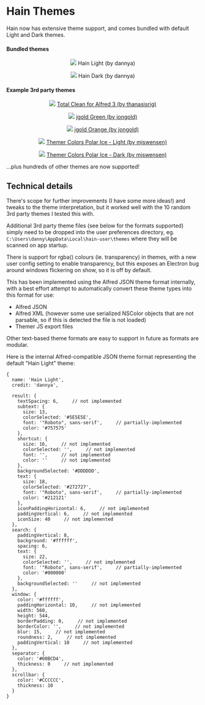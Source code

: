 # Hain Themes

Hain now has extensive theme support, and comes bundled with default Light and Dark themes.

#### Bundled themes

<p align="center">
  <img src="docs/themes/hain_light.png" />
  <a id="hain_light">Hain Light (by dannya)</a>
</p>
<p align="center">
  <img src="docs/themes/hain_dark.png" />
  <a id="hain_dark">Hain Dark (by dannya)</a>
</p>


#### Example 3rd party themes

<p align="center">
  <img src="docs/themes/total_clean.png" />
  <a id="total_clean" href="https://github.com/thanasisrig/total-clean" target="_blank">Total Clean for Alfred 3 (by thanasisrig)</a>
</p>

<p align="center">
  <img src="docs/themes/jongold_green.png" />
  <a id="jongold_green" href="https://github.com/jongold/alfred-themes" target="_blank">jgold Green (by jongold)</a>
</p>

<p align="center">
  <img src="docs/themes/jongold_orange.png" />
  <a id="jongold_orange" href="https://github.com/jongold/alfred-themes" target="_blank">jgold Orange (by jongold)</a>
</p>

<p align="center">
  <img src="docs/themes/themer_colors_polar_ice_light.png" />
  <a id="themer_colors_polar_ice_light" href="https://github.com/mjswensen/themer#themer-color-sets" target="_blank">Themer Colors Polar Ice - Light (by mjswensen)</a>
</p>

<p align="center">
  <img src="docs/themes/themer_colors_polar_ice_dark.png" />
  <a id="themer_colors_polar_ice_dark" href="https://github.com/mjswensen/themer#themer-color-sets" target="_blank">Themer Colors Polar Ice - Dark (by mjswensen)</a>
</p>




...plus hundreds of other themes are now supported!


## Technical details

There's scope for further improvements (I have some more ideas!) and tweaks to the theme interpretation, but it worked well with the 10 random 3rd party themes I tested this with.

Additional 3rd party theme files (see below for the formats supported) simply need to be dropped into the user preferences directory, eg. `C:\Users\danny\AppData\Local\hain-user\themes` where they will be scanned on app startup.

There is support for rgba() colours (ie. transparency) in themes, with a new user config setting to enable transparency, but this exposes an Electron bug around windows flickering on show, so it is off by default.

This has been implemented using the Alfred JSON theme format internally, with a best effort attempt to automatically convert these theme types into this format for use:
* Alfred JSON
* Alfred XML (however some use serialized NSColor objects that are not parsable, so if this is detected the file is not loaded)
* Themer JS export files

Other text-based theme formats are easy to support in future as formats are modular.

Here is the internal Alfred-compatible JSON theme format representing the default "Hain Light" theme:

```
{
  name: 'Hain Light',
  credit: 'dannya',

  result: {
    textSpacing: 6,     // not implemented
    subtext: {
      size: 13,
      colorSelected: '#5E5E5E',
      font: '"Roboto", sans-serif',     // partially-implemented
      color: '#757575'
    },
    shortcut: {
      size: 16,     // not implemented
      colorSelected: '',     // not implemented
      font: '',     // not implemented
      color: ''     // not implemented
    },
    backgroundSelected: '#DDDDDD',
    text: {
      size: 18,
      colorSelected: '#272727',
      font: '"Roboto", sans-serif',     // partially-implemented
      color: '#212121'
    },
    iconPaddingHorizontal: 6,     // not implemented
    paddingVertical: 6,     // not implemented
    iconSize: 40     // not implemented
  },
  search: {
    paddingVertical: 8,
    background: '#ffffff',
    spacing: 6,
    text: {
      size: 22,
      colorSelected: '',     // not implemented
      font: '"Roboto", sans-serif',     // partially-implemented
      color: '#000000'
    },
    backgroundSelected: ''     // not implemented
  },
  window: {
    color: '#ffffff',
    paddingHorizontal: 10,     // not implemented
    width: 560,
    height: 544,
    borderPadding: 0,     // not implemented
    borderColor: '',     // not implemented
    blur: 15,     // not implemented
    roundness: 2,     // not implemented
    paddingVertical: 10     // not implemented
  },
  separator: {
    color: '#00BCD4',
    thickness: 0     // not implemented
  },
  scrollbar: {
    color: '#CCCCCC',
    thickness: 10
  }
}
```
